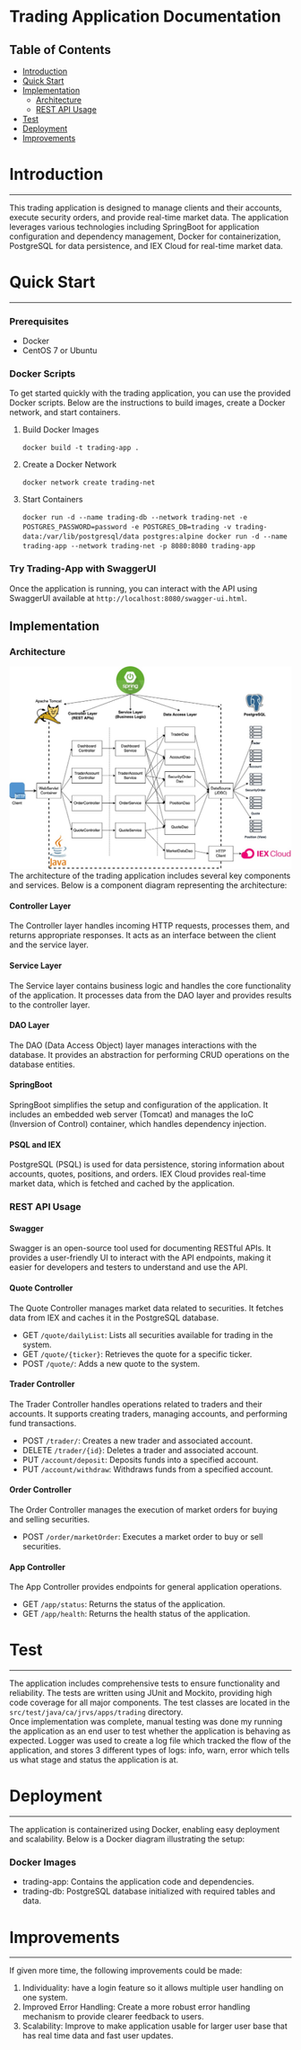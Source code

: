 Trading Application Documentation
=================================

Table of Contents
-----------------

-   [Introduction](#Introduction)
-   [Quick Start](#Quick-Start)
-   [Implementation](#Implementation)
    -   [Architecture](#Architecture)
    -   [REST API Usage](#REST-API-Usage)
-   [Test](#Test)
-   [Deployment](#Deployment)
-   [Improvements](#Improvements)

# Introduction
------------

This trading application is designed to manage clients and their accounts, execute security orders, and provide real-time market data. The application leverages various technologies including SpringBoot for application configuration and dependency management, Docker for containerization, PostgreSQL for data persistence, and IEX Cloud for real-time market data.

# Quick Start
-----------

### Prerequisites

-   Docker
-   CentOS 7 or Ubuntu 

### Docker Scripts

To get started quickly with the trading application, you can use the provided Docker scripts. Below are the instructions to build images, create a Docker network, and start containers.

1.  Build Docker Images

    `docker build -t trading-app .`

2.  Create a Docker Network

    `docker network create trading-net`

3.  Start Containers

    `docker run -d --name trading-db --network trading-net -e POSTGRES_PASSWORD=password -e POSTGRES_DB=trading -v trading-data:/var/lib/postgresql/data postgres:alpine
    docker run -d --name trading-app --network trading-net -p 8080:8080 trading-app`

### Try Trading-App with SwaggerUI

Once the application is running, you can interact with the API using SwaggerUI available at `http://localhost:8080/swagger-ui.html`.

Implementation
--------------

### Architecture
![Architecture Image](assets/TradingApp_Architecture.jpg)
The architecture of the trading application includes several key components and services. Below is a component diagram representing the architecture:

#### Controller Layer

The Controller layer handles incoming HTTP requests, processes them, and returns appropriate responses. It acts as an interface between the client and the service layer.

#### Service Layer

The Service layer contains business logic and handles the core functionality of the application. It processes data from the DAO layer and provides results to the controller layer.

#### DAO Layer

The DAO (Data Access Object) layer manages interactions with the database. It provides an abstraction for performing CRUD operations on the database entities.

#### SpringBoot

SpringBoot simplifies the setup and configuration of the application. It includes an embedded web server (Tomcat) and manages the IoC (Inversion of Control) container, which handles dependency injection.

#### PSQL and IEX

PostgreSQL (PSQL) is used for data persistence, storing information about accounts, quotes, positions, and orders. IEX Cloud provides real-time market data, which is fetched and cached by the application.

### REST API Usage

#### Swagger

Swagger is an open-source tool used for documenting RESTful APIs. It provides a user-friendly UI to interact with the API endpoints, making it easier for developers and testers to understand and use the API.

#### Quote Controller

The Quote Controller manages market data related to securities. It fetches data from IEX and caches it in the PostgreSQL database.

-   GET `/quote/dailyList`: Lists all securities available for trading in the system.
-   GET `/quote/{ticker}`: Retrieves the quote for a specific ticker.
-   POST `/quote/`: Adds a new quote to the system.

#### Trader Controller

The Trader Controller handles operations related to traders and their accounts. It supports creating traders, managing accounts, and performing fund transactions.

-   POST `/trader/`: Creates a new trader and associated account.
-   DELETE `/trader/{id}`: Deletes a trader and associated account.
-   PUT `/account/deposit`: Deposits funds into a specified account.
-   PUT `/account/withdraw`: Withdraws funds from a specified account.

#### Order Controller

The Order Controller manages the execution of market orders for buying and selling securities.

-   POST `/order/marketOrder`: Executes a market order to buy or sell securities.

#### App Controller

The App Controller provides endpoints for general application operations.

-   GET `/app/status`: Returns the status of the application.
-   GET `/app/health`: Returns the health status of the application.


# Test
----

The application includes comprehensive tests to ensure functionality and reliability. The tests are written using JUnit and Mockito, providing high code coverage for all major components. The test classes are located in the `src/test/java/ca/jrvs/apps/trading` directory. <br>
Once implementation was complete, manual testing was done my running the application as an end user to test whether the application is behaving as expected. Logger was used to create a log file which tracked the flow of the application, and stores 3 different types of logs: info, warn, error which tells us what stage and status the application is at.

# Deployment
----------

The application is containerized using Docker, enabling easy deployment and scalability. Below is a Docker diagram illustrating the setup:

### Docker Images

-   trading-app: Contains the application code and dependencies.
-   trading-db: PostgreSQL database initialized with required tables and data.

# Improvements
------------

If given more time, the following improvements could be made:

1. Individuality: have a login feature so it allows multiple user handling on one system.
2.  Improved Error Handling: Create a more robust error handling mechanism to provide clearer feedback to users.
3.  Scalability: Improve to make application usable for larger user base that has real time data and fast user updates.
